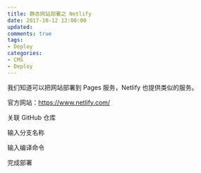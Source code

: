 ```yaml
---
title: 静态网站部署之 Netlify
date: 2017-10-12 12:00:00
updated:
comments: true
tags:
- Deploy
categories:
- CMS
- Deploy
---
```


我们知道可以把网站部署到 Pages 服务，Netlify 也提供类似的服务。

官方网站：https://www.netlify.com/

<!--more-->

关联 GitHub 仓库

输入分支名称

输入编译命令

完成部署
